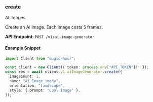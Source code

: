 
### create <a name="create"></a>
AI Images

Create an AI image. Each image costs 5 frames.

**API Endpoint**: `POST /v1/ai-image-generator`

#### Example Snippet

```typescript
import Client from "magic-hour";

const client = new Client({ token: process.env["API_TOKEN"]!! });
const res = await client.v1.aiImageGenerator.create({
  imageCount: 1,
  name: "Ai Image image",
  orientation: "landscape",
  style: { prompt: "Cool image" },
});
```
